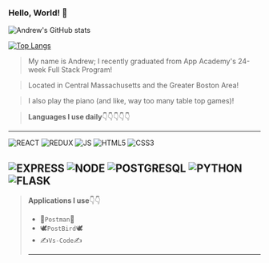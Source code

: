 ### Hello, World! 👋

![Andrew's GitHub stats](https://github-readme-stats.vercel.app/api?username=a2thelee&show_icons=true&theme=tokyonight)

[![Top Langs](https://github-readme-stats.vercel.app/api/top-langs/?username=a2thelee&theme=merko&layout=compact)](https://github.com/anuraghazra/github-readme-stats)

> My name is Andrew; I recently graduated from App Academy's 24-week Full Stack Program!

> Located in Central Massachusetts and the Greater Boston Area!

> I also play the piano (and like, way too many table top games)! 

>**Languages I use daily**👇👇👇👇👇
-----------------------------
![REACT](https://img.shields.io/badge/React-20232A?style=for-the-badge&logo=react&logoColor=61DAFB) ![REDUX](https://img.shields.io/badge/Redux-593D88?style=for-the-badge&logo=redux&logoColor=white) ![JS](https://img.shields.io/badge/JavaScript-F7DF1E?style=for-the-badge&logo=javascript&logoColor=black) ![HTML5](https://img.shields.io/badge/HTML5-E34F26?style=for-the-badge&logo=html5&logoColor=white) ![CSS3](https://img.shields.io/badge/CSS3-1572B6?style=for-the-badge&logo=css3&logoColor=white)

![EXPRESS](	https://img.shields.io/badge/Express.js-404D59?style=for-the-badge&logo=express&logoColor=white) ![NODE](https://img.shields.io/badge/Node.js-43853D?style=for-the-badge&logo=node.js&logoColor=white) ![POSTGRESQL](https://img.shields.io/badge/PostgreSQL-316192?style=for-the-badge&logo=postgresql&logoColor=white) ![PYTHON](https://img.shields.io/badge/Python-3776AB?style=for-the-badge&logo=python&logoColor=white) ![FLASK](https://img.shields.io/badge/Flask-000000?style=for-the-badge&logo=flask&logoColor=white)
-------------------------------------------------

>**Applications I use**👇👇
> - 📮`Postman`📮
> - 🕊`PostBird`🕊
> - ✍`Vs-Code`✍
> ---------------------
<!--
**a2thelee/a2thelee** is a ✨ _special_ ✨ repository because its `README.md` (this file) appears on your GitHub profile.

Here are some ideas to get you started:

- 🔭 I’m currently working on ...
- 🌱 I’m currently learning ...
- 👯 I’m looking to collaborate on ...
- 🤔 I’m looking for help with ...
- 💬 Ask me about ...
- 📫 How to reach me: ...
- 😄 Pronouns: ...
- ⚡ Fun fact: ...
-->
